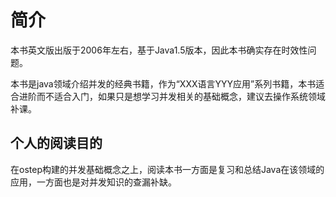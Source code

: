 # 简介

本书英文版出版于2006年左右，基于Java1.5版本，因此本书确实存在时效性问题。

本书是java领域介绍并发的经典书籍，作为“XXX语言YYY应用”系列书籍，本书适合进阶而不适合入门，如果只是想学习并发相关的基础概念，建议去操作系统领域补课。

## 个人的阅读目的

在ostep构建的并发基础概念之上，阅读本书一方面是复习和总结Java在该领域的应用，一方面也是对并发知识的查漏补缺。